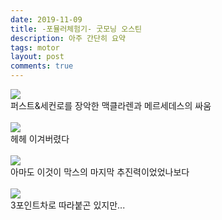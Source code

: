 ```yaml
---
date: 2019-11-09
title: -포뮬러체험기- 굿모닝 오스틴
description: 아주 간단히 요약
tags: motor
layout: post
comments: true
---
```


<img src="https://n2wb.files.wordpress.com/2019/11/img_3901.jpg" class="size-full wp-image-262">
<br>
퍼스트&세컨로를 장악한 맥클라렌과 메르세데스의 싸움
<br> <br>
<img src="https://n2wb.files.wordpress.com/2019/11/img_3902.jpg" class="size-full wp-image-265">
<br>
헤헤 이겨버렸다
<br> <br>
<img src="https://n2wb.files.wordpress.com/2019/11/img_3903.jpg" class="size-full wp-image-264">
<br>
아마도 이것이 막스의 마지막 추진력이었었나보다
<br> <br>
<img src="https://n2wb.files.wordpress.com/2019/11/img_3904.jpg" class="size-full wp-image-263">
<br>
3포인트차로 따라붙곤 있지만...
